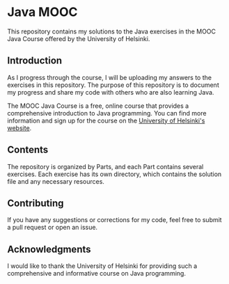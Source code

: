 # Java MOOC

This repository contains my solutions to the Java exercises in the MOOC Java Course offered by the University of Helsinki.

## Introduction

As I progress through the course, I will be uploading my answers to the exercises in this repository. The purpose of this repository is to document my progress and share my code with others who are also learning Java.

The MOOC Java Course is a free, online course that provides a comprehensive introduction to Java programming. You can find more information and sign up for the course on the [University of Helsinki's website](https://java-programming.mooc.fi/).

## Contents

The repository is organized by Parts, and each Part contains several exercises. Each exercise has its own directory, which contains the solution file and any necessary resources.

## Contributing

If you have any suggestions or corrections for my code, feel free to submit a pull request or open an issue.

## Acknowledgments

I would like to thank the University of Helsinki for providing such a comprehensive and informative course on Java programming.
